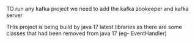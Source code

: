 TO run any kafka project we need to add the kafka zookeeper and kafka server

THis project is being build by java 17 latest libraries as there are some classes that had been removed from java 17 (eg- EventHandler)
